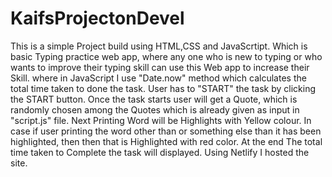 # KaifsProjectonDevel
This is a simple Project build using HTML,CSS and
JavaScrtipt. Which is basic Typing practice web app, where
any one who is new to typing or who wants to improve
their typing skill can use this Web app to increase their
Skill. where in JavaScript I use "Date.now" method which
calculates the total time taken to done the task.
User has to "START" the task by clicking the START
button.
Once the task starts user will get a Quote, which is
randomly chosen among the Quotes which is already
given as input in "script.js" file.
Next Printing Word will be Highlights with Yellow
colour.
In case if user printing the word other than or
something else than it has been highlighted, then then
that is Highlighted with red color.
At the end The total time taken to Complete the task
will displayed.
Using Netlify I hosted the site.

